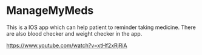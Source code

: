 # ManageMyMeds
This is a IOS app which can help patient to reminder taking medicine.
There are also blood checker and weight checker in the app.

https://www.youtube.com/watch?v=xtHf2xRjRiA
